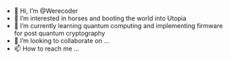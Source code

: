 - 👋 Hi, I’m @Werecoder
- 👀 I’m interested in horses and booting the world into Utopia
- 🌱 I’m currently learning quantum computing and implementing firmware for post quantum cryptography
- 💞️ I’m looking to collaborate on ...
- 📫 How to reach me ...

<!---
Werecoder/Werecoder is a ✨ special ✨ repository because its `README.md` (this file) appears on your GitHub profile.
You can click the Preview link to take a look at your changes.
--->
